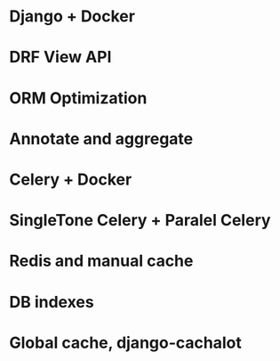 # Django + Docker
# DRF View API
# ORM Optimization
# Annotate and aggregate
# Celery + Docker 
# SingleTone Celery + Paralel Celery
# Redis and manual cache
# DB indexes
# Global cache, django-cachalot